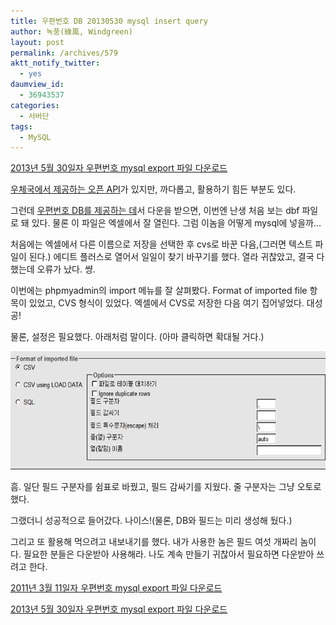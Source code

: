 ```yaml
---
title: 우편번호 DB 20130530 mysql insert query
author: 녹풍(綠風, Windgreen)
layout: post
permalink: /archives/579
aktt_notify_twitter:
  - yes
daumview_id:
  - 36943537
categories:
  - 서버단
tags:
  - MySQL
---
```

[2013년 5월 30일자 우편번호 mysql export 파일 다운로드][1]

[우체국에서 제공하는 오픈 API][2]가 있지만, 까다롭고, 활용하기 힘든 부분도 있다.

그런데 <a href="http://www.zipfinder.co.kr/zipcode/index.html" target="_blank">우편번호 DB를 제공하는 데</a>서 다운을 받으면, 이번엔 난생 처음 보는 dbf 파일로 돼 있다. 물론 이 파일은 엑셀에서 잘 열린다. 그럼 이놈을 어떻게 mysql에 넣을까&#8230;

처음에는 엑셀에서 다른 이름으로 저장을 선택한 후 cvs로 바꾼 다음,(그러면 텍스트 파일이 된다.) 에디트 플러스로 열어서 일일이 찾기 바꾸기를 했다. 열라 귀찮았고, 결국 다 했는데 오류가 났다. 썅.

이번에는 phpmyadmin의 import 메뉴를 잘 살펴봤다. Format of imported file 항목이 있었고, CVS 형식이 있었다. 엑셀에서 CVS로 저장한 다음 여기 집어넣었다. 대성공!

물론, 설정은 필요했다. 아래처럼 말이다. (아마 클릭하면 확대될 거다.)

<img class="aligncenter" alt="" src="/uploads/legacy/old-images/1/cfile30.uf.1249464E4D4BC8F9262EF9.jpg" width="580" height="189" />

흠. 일단 필드 구분자를 쉼표로 바꿨고, 필드 감싸기를 지웠다. 줄 구분자는 그냥 오토로 했다.

그랬더니 성공적으로 들어갔다. 나이스!(물론, DB와 필드는 미리 생성해 뒀다.)

그리고 또 활용해 먹으려고 내보내기를 했다. 내가 사용한 놈은 필드 여섯 개짜리 놈이다. 필요한 분들은 다운받아 사용해라. 나도 계속 만들기 귀찮아서 필요하면 다운받아 쓰려고 한다.

[2011년 3월 11일자 우편번호 mysql export 파일 다운로드  
][3]

[2013년 5월 30일자 우편번호 mysql export 파일 다운로드][1]

 [1]: /uploads/legacy/zipcode.sql.gz
 [2]: http://mytory.net/archives/1284 "우체국의 우편번호 API를 이용해 우편번호 검색 서비스를 만들어 보자 (1) 서버단"
 [3]: https://docs.google.com/leaf?id=0B1y-xjZYE3AqMzFhNzEzYWUtMWY1OC00MGIyLWI5NGYtZmQ1YzY5YWZmZDVi&hl=ko